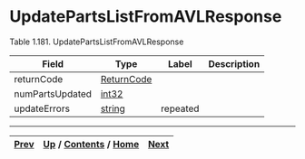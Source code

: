 
# UpdatePartsListFromAVLResponse

Table 1.181. UpdatePartsListFromAVLResponse

Field| Type| Label| Description  
---|---|---|---  
returnCode| [ReturnCode](ch01s04s04.md "Return Code")|  |    
numPartsUpdated| [int32](ch01s11.md "gRPC Scalar Value Types")|  |    
updateErrors| [string](ch01s11.md "gRPC Scalar Value Types")| repeated|  
  
  

* * *

[Prev](ch01s08s10.md) | [Up](ch01s08s10.md) / [Contents](index.md) / [Home](../../index.htm)|  [Next](ch01s08s10s03.md)  
---|---|---

